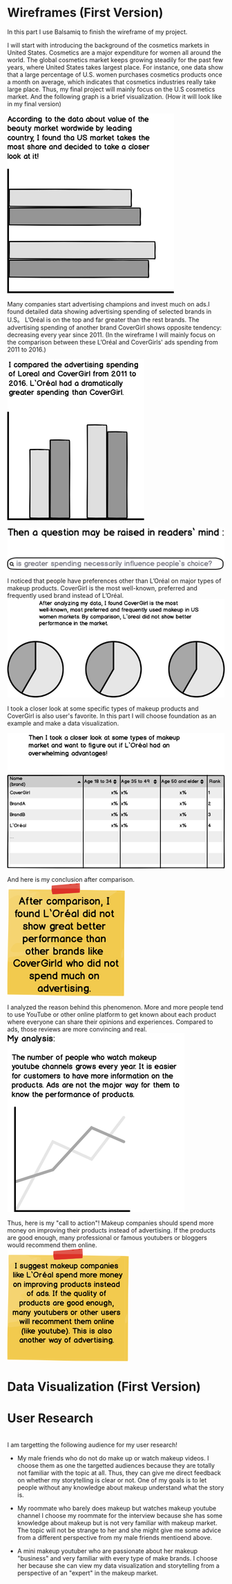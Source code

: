 # Wireframes (First Version)

In this part I use Balsamiq to finish the wireframe of my project. 

I will start with introducing the background of the cosmetics markets in United States. Cosmetics are a major expenditure for women all around the world. The global cosmetics market keeps growing steadily for the past few years, where United States takes largest place.  For instance, one data show that a large percentage of U.S. women purchases cosmetics products once a month on average, which indicates that cosmetics industries really take large place. Thus, my final project will mainly focus on the U.S cosmetics market. And the following graph is a brief visualization. (How it will look like in my final version)

![Alt Text](https://github.com/77meow/portfolio/blob/master/New%20Wireframe%201.png?raw=true)


Many companies start advertising champions and invest much on ads.I found detailed data showing advertising spending of selected brands in U.S。 L’Oréal is on the top and far greater than the rest brands. The advertising spending of another brand CoverGirl shows opposite tendency: decreasing every year since 2011. (In the wireframe I will mainly focus on the comparison between these L’Oréal and CoverGirls' ads spending from 2011 to 2016.) 




![Alt Text](https://github.com/77meow/portfolio/blob/master/New%20Wireframe%202.png?raw=true)


![Alt Text](https://github.com/77meow/portfolio/blob/master/New%20Wireframe%203.png?raw=true)

I noticed that people have preferences other than L’Oréal on major types of makeup products. CoverGirl is the most well-known, preferred and frequently used brand instead of L’Oréal.
![Alt Text](https://github.com/77meow/portfolio/blob/master/New%20Wireframe%204.png?raw=true)

I took a closer look at some specific types of makeup products and CoverGirl is also user's favorite. In this part I will choose foundation as an example and make a data visualization. 

![Alt Text](https://github.com/77meow/portfolio/blob/master/New%20Wireframe%205.png?raw=true)

And here is my conclusion after comparison. <br>
![Alt Text](https://github.com/77meow/portfolio/blob/master/New%20Wireframe%206.png?raw=true)<br>

I analyzed the reason behind this phenomenon. More and more people tend to use YouTube or other online platform to get known about each product where everyone can share their opinions and experiences. Compared to ads, those reviews are more convincing and real. <br>
![Alt Text](https://github.com/77meow/portfolio/blob/master/New%20Wireframe%207.png?raw=true)

Thus, here is my "call to action"! Makeup companies should spend more money on improving their products instead of advertising. If the products are good enough, many professional or famous youtubers or bloggers would recommend them online. <br>
![Alt Text](https://github.com/77meow/portfolio/blob/master/New%20Wireframe%208.png?raw=true)


# Data Visualization (First Version)



# User Research
<br>
I am targetting the following audience for my user research! <br>

  - My male friends who do not do make up or watch makeup videos. 
  I choose them as one the targetted audiences because they are totally not familiar with the topic at all. Thus, they can      give me direct feedback on whether my storytelling is clear or not. One of my goals is to let people without any knowledge about makeup understand what the story is. 
 
  - My roommate who barely does makeup but watches makeup youtube channel
  I choose my roommate for the interview because she has some knowledge about makeup but is not very familiar with makeup market. The topic will not be strange to her and she might give me some advice from a different perspective from my male friends mentioend above. 
  
  - A mini makeup youtuber who are passionate about her makeup "business" and very familiar with every type of make brands.
  I choose her because she can view my data visualization and storytelling from a perspective of an "expert" in the makeup market.
  <br>
  <br>
  <br>
